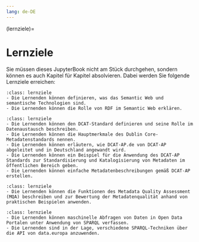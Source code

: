 ```yaml
---
lang: de-DE
---
```


(lernziele)=
# Lernziele

Sie müssen dieses JupyterBook nicht am Stück durchgehen, sondern können es auch Kapitel für Kapitel absolvieren. Dabei werden Sie folgende Lernziele erreichen:

```{admonition} Grundlegende Konzepte
:class: lernziele
- Die Lernenden können definieren, was das Semantic Web und semantische Technologien sind.
- Die Lernenden können die Rolle von RDF im Semantic Web erklären.
```

```{admonition} Metadatenstandards
:class: lernziele
- Die Lernenden können den DCAT-Standard definieren und seine Rolle im Datenaustausch beschreiben.
- Die Lernenden können die Hauptmerkmale des Dublin Core-Metadatenstandards nennen.
- Die Lernenden können erläutern, wie DCAT-AP.de von DCAT-AP abgeleitet und in Deutschland angewandt wird.
- Die Lernenden können ein Beispiel für die Anwendung des DCAT-AP Standards zur Standardisierung und Katalogisierung von Metadaten im öffentlichen Bereich geben.
- Die Lernenden können einfache Metadatenbeschreibungen gemäß DCAT-AP erstellen.
```

```{admonition} Metadatenqualität
:class: lernziele
- Die Lernenden können die Funktionen des Metadata Quality Assessment (MQA) beschreiben und zur Bewertung der Metadatenqualität anhand von praktischen Beispielen anwenden.
```

```{admonition} Abfragesprachen
:class: lernziele
- Die Lernenden können maschinelle Abfragen von Daten in Open Data Portalen unter Anwendung von SPARQL verfassen.
- Die Lernenden sind in der Lage, verschiedene SPARQL-Techniken über die API von data.europa anzuwenden.
```